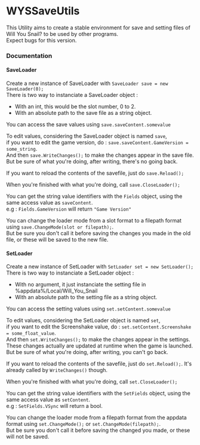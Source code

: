 ﻿# WYSSaveUtils

This Utility aims to create a stable environment for save and setting files of Will You Snail? to be used by other programs.  
Expect bugs for this version.

### Documentation

#### SaveLoader

Create a new instance of SaveLoader with `SaveLoader save = new SaveLoader(0);`  
There is two way to instanciate a SaveLoader object :  
- With an int, this would be the slot number, 0 to 2.  
- With an absolute path to the save file as a string object.

You can access the save values using `save.saveContent.somevalue`


To edit values, considering the SaveLoader object is named `save`,  
if you want to edit the game version, do : `save.saveContent.GameVersion = some_string`.  
And then `save.WriteChanges();` to make the changes appear in the save file.  
But be sure of what you're doing, after writing, there's no going back.

If you want to reload the contents of the savefile, just do `save.Reload();`

When you're finished with what you're doing, call `save.CloseLoader();`


You can get the string value identifiers with the `Fields` object, using the same access value as `saveContent`.  
e.g : `Fields.GameVersion` will return `"Game Version"`

You can change the loader mode from a slot format to a filepath format using `save.ChangeMode(slot or filepath);`.  
But be sure you don't call it before saving the changes you made in the old file, or these will be saved to the new file.

#### SetLoader

Create a new instance of SetLoader with `SetLoader set = new SetLoader();`  
There is two way to instanciate a SetLoader object :  
- With no argument, it just instanciate the setting file in %appdata%/Local/Will_You_Snail
- With an absolute path to the setting file as a string object.

You can access the setting values using `set.setContent.somevalue`

To edit values, considering the SetLoader object is named `set`,  
if you want to edit the Screenshake value, do : `set.setContent.Screenshake = some_float_value`.  
And then `set.WriteChanges();` to make the changes appear in the settings.  
These changes actually are updated at runtime when the game is launched.  
But be sure of what you're doing, after writing, you can't go back.

If you want to reload the contents of the savefile, just do `set.Reload();`. It's already called by `WriteChanges()` though.

When you're finished with what you're doing, call `set.CloseLoader();`

You can get the string value identifiers with the `SetFields` object, using the same access value as `setContent`.  
e.g : `SetFields.VSync` will return a bool.

You can change the loader mode from a filepath format from the appdata format using `set.ChangeMode();` or `set.ChangeMode(filepath);`.  
But be sure you don't call it before saving the changed you made, or these will not be saved.